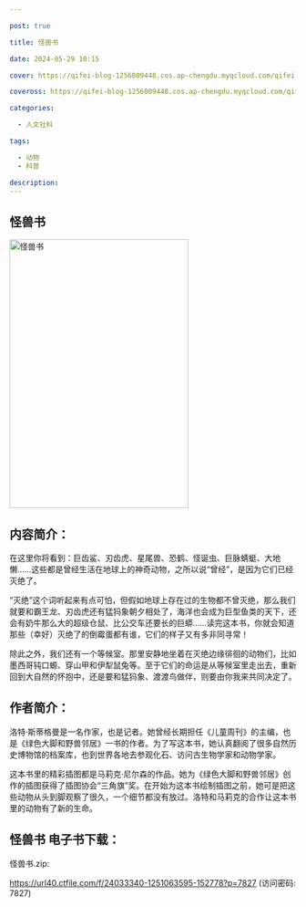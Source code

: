 ```yaml
---

post: true

title: 怪兽书

date: 2024-05-29 10:15

cover: https://qifei-blog-1256009448.cos.ap-chengdu.myqcloud.com/qifei-blog/65b4e09d871b83018ac36de6.jpg

coveross: https://qifei-blog-1256009448.cos.ap-chengdu.myqcloud.com/qifei-blog/65b4e09d871b83018ac36de6.jpg

categories:

  - 人文社科

tags:

  - 动物
  - 科普

description:
---
```




## 怪兽书
<img alt=" 怪兽书" class="aligncenter loaded" data-was-processed="true" decoding="async" fetchpriority="high" height="471" src="https://qifei-blog-1256009448.cos.ap-chengdu.myqcloud.com/qifei-blog/65b4e09d871b83018ac36de6.jpg" style="cursor: zoom-in;" width="314"/>

## 内容简介：

在这里你将看到：巨齿鲨、刃齿虎、星尾兽、恐鹤、怪诞虫、巨脉蜻蜓、大地懒……这些都是曾经生活在地球上的神奇动物，之所以说“曾经”，是因为它们已经灭绝了。

“灭绝”这个词听起来有点可怕，但假如地球上存在过的生物都不曾灭绝，那么我们就要和霸王龙、刃齿虎还有猛犸象朝夕相处了，海洋也会成为巨型鱼类的天下，还会有奶牛那么大的超级仓鼠、比公交车还要长的巨蟒……读完这本书，你就会知道那些（幸好）灭绝了的倒霉蛋都有谁，它们的样子又有多非同寻常！

除此之外，我们还有一个等候室。那里安静地坐着在灭绝边缘徘徊的动物们，比如墨西哥钝口螈、穿山甲和伊犁鼠兔等。至于它们的命运是从等候室里走出去，重新回到大自然的怀抱中，还是要和猛犸象、渡渡鸟做伴，则要由你我来共同决定了。

## 作者简介：

洛特·斯蒂格曼是一名作家，也是记者。她曾经长期担任《儿童周刊》的主编，也是《绿色大脚和野兽邻居》一书的作者。为了写这本书，她认真翻阅了很多自然历史博物馆的档案库，也到世界各地去参观化石、访问古生物学家和动物学家。

这本书里的精彩插图都是马莉克·尼尔森的作品。她为《绿色大脚和野兽邻居》创作的插图获得了插图协会“三角旗”奖。在开始为这本书绘制插图之前，她可是把这些动物从头到脚观察了很久，一个细节都没有放过。洛特和马莉克的合作让这本书里的动物有了新的生命。

## 怪兽书 电子书下载：


怪兽书.zip: 

https://url40.ctfile.com/f/24033340-1251063595-152778?p=7827 (访问密码: 7827)